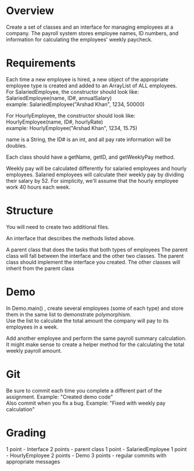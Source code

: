 # Overview  
Create a set of classes and an interface for managing employees at a company.  The payroll system stores employee names, ID numbers, and information for calculating the employees' weekly paycheck.  

# Requirements  
Each time a new employee is hired, a new object of the appropriate employee type is created and added to an ArrayList of ALL employees.  
For SalariedEmployee, the constructor should look like:  
SalariedEmployee(name, ID#, annualSalary)  
example: SalariedEmployee("Arshad Khan", 1234, 50000)  

For HourlyEmployee, the constructor should look like:  
HourlyEmployee(name, ID#, hourlyRate)  
example: HourlyEmployee("Arshad Khan", 1234, 15.75)  

name is a String, the ID# is an int, and all pay rate information will be doubles.  

Each class should have a getName, getID, and getWeeklyPay method.

Weekly pay will be calculated differently for salaried employees and hourly employees.  Salaried employees will calculate their weekly pay by dividing their salary by 52.  For simplicity, we'll assume that the hourly employee work 40 hours each week. 

# Structure  
You will need to create two additional files.  

An interface that describes the methods listed above.  

A parent class that does the tasks that both types of employees 
The parent class will fall between the interface and the other two classes.  The parent class should implement the interface you created.  The other classes will inherit from the parent class

# Demo  
In Demo.main() , create several employees (some of each type) and store them in the same list to demonstrate polymorphism.  
Use the list to calculate the total amount the company will pay to its employees in a week.  

Add another employee and perform the same payroll summary calculation.  It might make sense to create a helper method for the calculating the total weekly payroll amount.  

# Git
Be sure to commit each time you complete a different part of the assignment.  Example: "Created demo code"  
Also commit when you fix a bug.  Example: "Fixed with weekly pay calculation"

# Grading
1 point - Interface
2 points - parent class
1 point - SalariedEmployee
1 point - HourlyEmployee
2 points - Demo
3 points - regular commits with appropriate messages